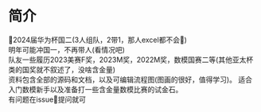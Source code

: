 # 简介
🎫2024届华为杯国二(3人组队，2带1，那人excel都不会🎃)  
明年可能冲国一，不再带人(看情况吧)  
队友一些履历2023美赛F奖，2023M奖，2022M奖，数模国赛二等(其他亚太杯类的国奖就不叙述了，没啥含金量)  
资料包含全部的源码和文档，以及可编辑流程图(图画的很好，值得学习)。 适合入门数模新手以及准备打一些含金量数模比赛的试金石。  
有问题在issue🎁提问就可
